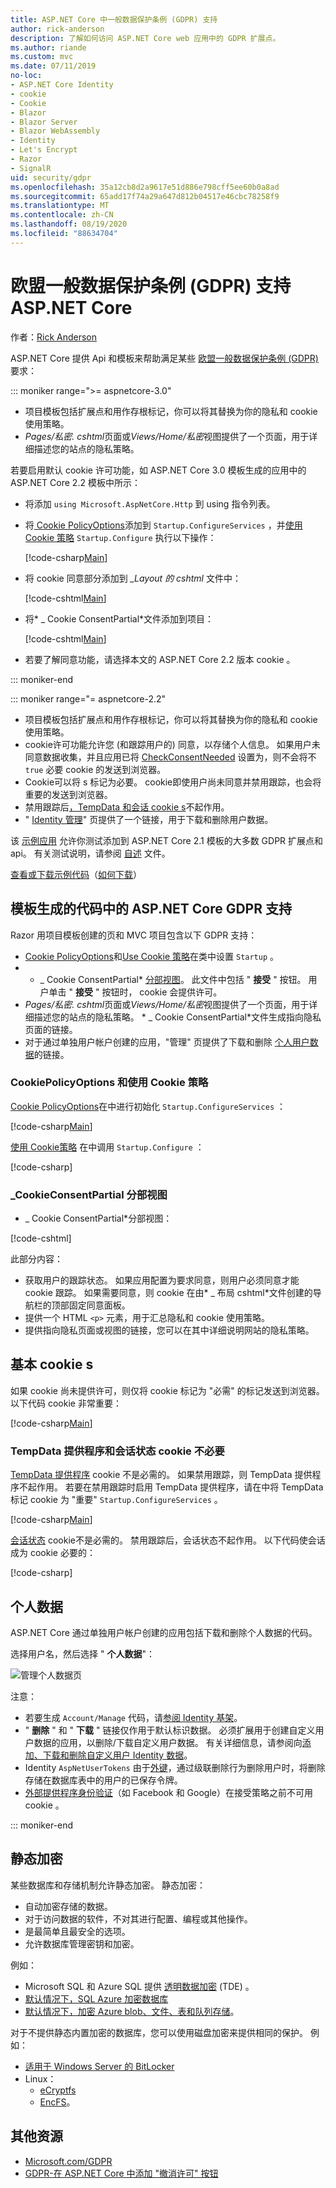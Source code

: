 ```yaml
---
title: ASP.NET Core 中一般数据保护条例 (GDPR) 支持
author: rick-anderson
description: 了解如何访问 ASP.NET Core web 应用中的 GDPR 扩展点。
ms.author: riande
ms.custom: mvc
ms.date: 07/11/2019
no-loc:
- ASP.NET Core Identity
- cookie
- Cookie
- Blazor
- Blazor Server
- Blazor WebAssembly
- Identity
- Let's Encrypt
- Razor
- SignalR
uid: security/gdpr
ms.openlocfilehash: 35a12cb8d2a9617e51d886e798cff5ee60b0a8ad
ms.sourcegitcommit: 65add17f74a29a647d812b04517e46cbc78258f9
ms.translationtype: MT
ms.contentlocale: zh-CN
ms.lasthandoff: 08/19/2020
ms.locfileid: "88634704"
---
```

# <a name="eu-general-data-protection-regulation-gdpr-support-in-aspnet-core"></a>欧盟一般数据保护条例 (GDPR) 支持 ASP.NET Core

作者：[Rick Anderson](https://twitter.com/RickAndMSFT)

ASP.NET Core 提供 Api 和模板来帮助满足某些 [欧盟一般数据保护条例 (GDPR) ](https://ec.europa.eu/info/law/law-topic/data-protection/reform/what-does-general-data-protection-regulation-gdpr-govern_en) 要求：

::: moniker range=">= aspnetcore-3.0"

* 项目模板包括扩展点和用作存根标记，你可以将其替换为你的隐私和 cookie 使用策略。
* *Pages/私密. cshtml*页面或*Views/Home/私密*视图提供了一个页面，用于详细描述您的站点的隐私策略。

若要启用默认 cookie 许可功能，如 ASP.NET Core 3.0 模板生成的应用中的 ASP.NET Core 2.2 模板中所示：

* 将添加 `using Microsoft.AspNetCore.Http` 到 using 指令列表。
* 将[ Cookie PolicyOptions](/dotnet/api/microsoft.aspnetcore.builder.cookiepolicyoptions)添加到 `Startup.ConfigureServices` ，并[使用 Cookie 策略](/dotnet/api/microsoft.aspnetcore.builder.cookiepolicyappbuilderextensions.usecookiepolicy) `Startup.Configure` 执行以下操作：

  [!code-csharp[Main](gdpr/sample/RP3.0/Startup.cs?name=snippet1&highlight=12-19,38)]

* 将 cookie 同意部分添加到 *_Layout 的 cshtml* 文件中：

  [!code-cshtml[Main](gdpr/sample/RP3.0/Pages/Shared/_Layout.cshtml?name=snippet&highlight=4)]

* 将* \_ Cookie ConsentPartial*文件添加到项目：

  [!code-cshtml[Main](gdpr/sample/RP3.0/Pages/Shared/_CookieConsentPartial.cshtml)]

* 若要了解同意功能，请选择本文的 ASP.NET Core 2.2 版本 cookie 。

::: moniker-end

::: moniker range="= aspnetcore-2.2"

* 项目模板包括扩展点和用作存根标记，你可以将其替换为你的隐私和 cookie 使用策略。
* cookie许可功能允许您 (和跟踪用户的) 同意，以存储个人信息。 如果用户未同意数据收集，并且应用已将 [CheckConsentNeeded](/dotnet/api/microsoft.aspnetcore.builder.cookiepolicyoptions.checkconsentneeded) 设置为，则不会将不 `true` 必要 cookie 的发送到浏览器。
* Cookie可以将 s 标记为必要。 cookie即使用户尚未同意并禁用跟踪，也会将重要的发送到浏览器。
* 禁用跟踪后[，TempData 和会话 cookie s](#tempdata)不起作用。
* " [ Identity 管理](#pd)" 页提供了一个链接，用于下载和删除用户数据。

该 [示例应用](https://github.com/dotnet/AspNetCore.Docs/tree/live/aspnetcore/security/gdpr/sample) 允许你测试添加到 ASP.NET Core 2.1 模板的大多数 GDPR 扩展点和 api。 有关测试说明，请参阅 [自述](https://github.com/dotnet/AspNetCore.Docs/tree/live/aspnetcore/security/gdpr/sample) 文件。

[查看或下载示例代码](https://github.com/dotnet/AspNetCore.Docs/tree/live/aspnetcore/security/gdpr/sample)（[如何下载](xref:index#how-to-download-a-sample)）

## <a name="aspnet-core-gdpr-support-in-template-generated-code"></a>模板生成的代码中的 ASP.NET Core GDPR 支持

Razor 用项目模板创建的页和 MVC 项目包含以下 GDPR 支持：

* [ Cookie PolicyOptions](/dotnet/api/microsoft.aspnetcore.builder.cookiepolicyoptions)和[Use Cookie 策略](/dotnet/api/microsoft.aspnetcore.builder.cookiepolicyappbuilderextensions.usecookiepolicy)在类中设置 `Startup` 。
* * \_ Cookie ConsentPartial* [分部视图](xref:mvc/views/tag-helpers/builtin-th/partial-tag-helper)。 此文件中包括 " **接受** " 按钮。 用户单击 " **接受** " 按钮时， cookie 会提供许可。
* *Pages/私密. cshtml*页面或*Views/Home/私密*视图提供了一个页面，用于详细描述您的站点的隐私策略。 * \_ Cookie ConsentPartial*文件生成指向隐私页面的链接。
* 对于通过单独用户帐户创建的应用，"管理" 页提供了下载和删除 [个人用户数据](#pd)的链接。

### <a name="no-loccookiepolicyoptions-and-useno-loccookiepolicy"></a>CookiePolicyOptions 和使用 Cookie 策略

[ Cookie PolicyOptions](/dotnet/api/microsoft.aspnetcore.builder.cookiepolicyoptions)在中进行初始化 `Startup.ConfigureServices` ：

[!code-csharp[Main](gdpr/sample/Startup.cs?name=snippet1&highlight=14-20)]

[使用 Cookie策略](/dotnet/api/microsoft.aspnetcore.builder.cookiepolicyappbuilderextensions.usecookiepolicy) 在中调用 `Startup.Configure` ：

[!code-csharp[](gdpr/sample/Startup.cs?name=snippet1&highlight=51)]

### <a name="_no-loccookieconsentpartialcshtml-partial-view"></a>\_CookieConsentPartial 分部视图

* \_ Cookie ConsentPartial*分部视图：

[!code-cshtml[](gdpr/sample/RP2.2/Pages/Shared/_CookieConsentPartial.cshtml)]

此部分内容：

* 获取用户的跟踪状态。 如果应用配置为要求同意，则用户必须同意才能 cookie 跟踪。 如果需要同意，则 cookie 在由* \_ 布局 cshtml*文件创建的导航栏的顶部固定同意面板。
* 提供一个 HTML `<p>` 元素，用于汇总隐私和 cookie 使用策略。
* 提供指向隐私页面或视图的链接，您可以在其中详细说明网站的隐私策略。

## <a name="essential-no-loccookies"></a>基本 cookie s

如果 cookie 尚未提供许可，则仅将 cookie 标记为 "必需" 的标记发送到浏览器。 以下代码 cookie 非常重要：

[!code-csharp[Main](gdpr/sample/RP2.2/Pages/Cookie.cshtml.cs?name=snippet1&highlight=5)]

<a name="tempdata"></a>

### <a name="tempdata-provider-and-session-state-no-loccookies-arent-essential"></a>TempData 提供程序和会话状态 cookie 不必要

[TempData 提供程序](xref:fundamentals/app-state#tempdata) cookie 不是必需的。 如果禁用跟踪，则 TempData 提供程序不起作用。 若要在禁用跟踪时启用 TempData 提供程序，请在中将 TempData 标记 cookie 为 "重要" `Startup.ConfigureServices` 。

[!code-csharp[Main](gdpr/sample/RP2.2/Startup.cs?name=snippet1)]

[会话状态](xref:fundamentals/app-state) cookie不是必需的。 禁用跟踪后，会话状态不起作用。 以下代码使会话成为 cookie 必要的：

[!code-csharp[](gdpr/sample/RP2.2/Startup.cs?name=snippet2)]

<a name="pd"></a>

## <a name="personal-data"></a>个人数据

ASP.NET Core 通过单独用户帐户创建的应用包括下载和删除个人数据的代码。

选择用户名，然后选择 " **个人数据**"：

![管理个人数据页](gdpr/_static/pd.png)

注意：

* 若要生成 `Account/Manage` 代码，请[参阅 Identity 基架](xref:security/authentication/scaffold-identity)。
* " **删除** " 和 " **下载** " 链接仅作用于默认标识数据。 必须扩展用于创建自定义用户数据的应用，以删除/下载自定义用户数据。 有关详细信息，请参阅向[添加、下载和删除自定义用户 Identity 数据](xref:security/authentication/add-user-data)。
* Identity `AspNetUserTokens` 由于[外键](https://github.com/aspnet/Identity/blob/release/2.1/src/EF/IdentityUserContext.cs#L152)，通过级联删除行为删除用户时，将删除存储在数据库表中的用户的已保存令牌。
* [外部提供程序身份验证](xref:security/authentication/social/index)（如 Facebook 和 Google）在接受策略之前不可用 cookie 。

::: moniker-end

## <a name="encryption-at-rest"></a>静态加密

某些数据库和存储机制允许静态加密。 静态加密：

* 自动加密存储的数据。
* 对于访问数据的软件，不对其进行配置、编程或其他操作。
* 是最简单且最安全的选项。
* 允许数据库管理密钥和加密。

例如：

* Microsoft SQL 和 Azure SQL 提供 [透明数据加密](/sql/relational-databases/security/encryption/transparent-data-encryption) (TDE) 。
* [默认情况下，SQL Azure 加密数据库](https://azure.microsoft.com/updates/newly-created-azure-sql-databases-encrypted-by-default/)
* [默认情况下，加密 Azure blob、文件、表和队列存储](https://azure.microsoft.com/blog/announcing-default-encryption-for-azure-blobs-files-table-and-queue-storage/)。

对于不提供静态内置加密的数据库，您可以使用磁盘加密来提供相同的保护。 例如：

* [适用于 Windows Server 的 BitLocker](/windows/security/information-protection/bitlocker/bitlocker-how-to-deploy-on-windows-server)
* Linux：
  * [eCryptfs](https://launchpad.net/ecryptfs)
  * [EncFS](https://github.com/vgough/encfs)。

## <a name="additional-resources"></a>其他资源

* [Microsoft.com/GDPR](https://www.microsoft.com/trustcenter/Privacy/GDPR)
* [GDPR-在 ASP.NET Core 中添加 "撤消许可" 按钮](https://www.joeaudette.com/blog/2018/08/28/gdpr---adding-a-revoke-consent-button-in-aspnet-core)
